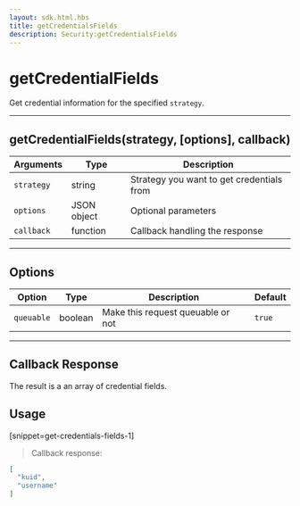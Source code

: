 ```yaml
---
layout: sdk.html.hbs
title: getCredentialsFields
description: Security:getCredentialsFields
---
```

  

# getCredentialFields
Get credential information for the specified `strategy`.

---

## getCredentialFields(strategy, [options], callback)

| Arguments | Type | Description
|-----------|------|------------
| `strategy` | string | Strategy you want to get credentials from
| `options` | JSON object | Optional parameters
| `callback`| function | Callback handling the response

---

## Options

| Option | Type | Description | Default
|--------|------|-------------|---------
| `queuable` | boolean | Make this request queuable or not  | `true`

---

## Callback Response

The result is a an array of credential fields.

## Usage

[snippet=get-credentials-fields-1]
> Callback response:

```json
[
  "kuid",
  "username"
]
```